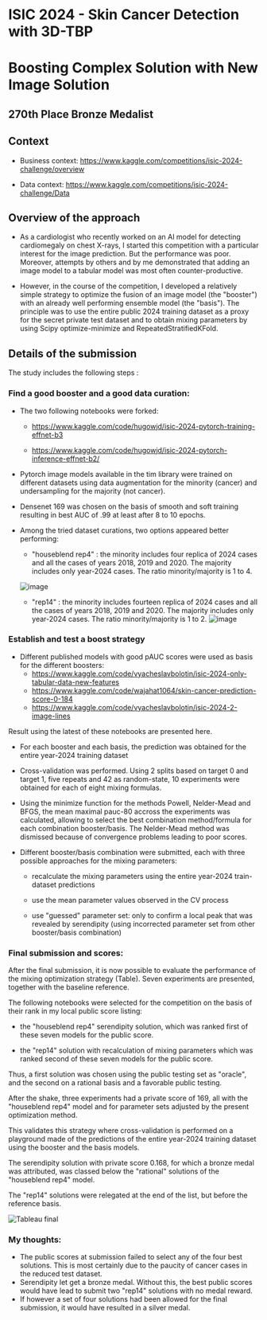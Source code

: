 # ISIC 2024 - Skin Cancer Detection with 3D-TBP
#  Boosting Complex Solution with New Image Solution 

## 270th Place Bronze Medalist

## Context

- Business context: https://www.kaggle.com/competitions/isic-2024-challenge/overview

- Data context: https://www.kaggle.com/competitions/isic-2024-challenge/Data

## Overview of the approach

-  As a cardiologist who recently worked on an AI model for detecting cardiomegaly on chest X-rays, I started this competition with a particular interest for the image prediction. But the performance was poor. Moreover, attempts by others and by me demonstrated that adding an image model to a tabular model was most often counter-productive.
 
 -  However, in the course of the competition, I developed a relatively simple strategy to optimize the fusion of an image model (the "booster") with an already well performing ensemble model (the "basis"). The principle was to use the entire public 2024 training dataset as a proxy for the secret private test dataset and to obtain mixing parameters by using Scipy optimize-minimize and RepeatedStratifiedKFold.
 
## Details of the submission

The study includes the following steps :

### Find a good booster and a good data curation:

   - The two following notebooks were forked:
   
     - https://www.kaggle.com/code/hugowjd/isic-2024-pytorch-training-effnet-b3

     - https://www.kaggle.com/code/hugowjd/isic-2024-pytorch-inference-effnet-b2/
  
  - Pytorch image models available in the tim library were trained on different datasets using data augmentation for the minority (cancer) and undersampling for the majority (not cancer).
 
  - Densenet 169 was chosen on the basis of smooth and soft training resulting in best AUC of .99 at least after 8 to 10 epochs.

  - Among the tried dataset curations, two options appeared better performing:

    - "houseblend rep4" : the minority includes four replica of 2024 cases and all the cases of years 2018, 2019 and 2020. The majority includes only year-2024 cases. The ratio minority/majority is 1 to 4.
   
    ![image](https://github.com/user-attachments/assets/a2da4086-7201-48a3-918a-b32a44fa47ce)
  

    - "rep14" :  the minority includes fourteen replica of 2024 cases and all the cases of years 2018, 2019 and 2020. The majority includes only year-2024 cases. The ratio minority/majority is 1 to 2.
    ![image](https://github.com/user-attachments/assets/4cba648d-9da7-4b74-a891-1e9031c0872c)

   
### Establish and test a boost strategy

  - Different published models with good pAUC scores were used as basis for the different boosters:
    - https://www.kaggle.com/code/vyacheslavbolotin/isic-2024-only-tabular-data-new-features
    - https://www.kaggle.com/code/wajahat1064/skin-cancer-prediction-score-0-184
    - https://www.kaggle.com/code/vyacheslavbolotin/isic-2024-2-image-lines
   
Result using the latest of these notebooks are presented here.  
 
  - For each booster and each basis, the prediction was obtained for the entire year-2024 training dataset

  - Cross-validation was performed. Using 2 splits based on target 0 and target 1, five repeats and 42 as random-state, 10 experiments were obtained for each of eight mixing formulas.
 
  - Using the minimize function for the methods Powell, Nelder-Mead and BFGS, the mean maximal pauc-80 accross the experiments was calculated, allowing to select the best combination method/formula for each combination booster/basis. The Nelder-Mead method was dismissed because of convergence problems leading to poor scores.
 
  - Different booster/basis combination were submitted,  each with three possible approaches for the mixing parameters:
     
     - recalculate the mixing parameters using the entire year-2024 train-dataset predictions
     
     - use the mean parameter values observed in the CV process
     
     - use "guessed" parameter set: only to confirm a local peak that was revealed by serendipity (using incorrected parameter set from other booster/basis combination)

 ### Final submission and scores:

   After the final submission, it is now possible to evaluate the  performance of the mixing optimization strategy (Table). Seven experiments are presented, together with the baseline reference. 
   
   The following notebooks were selected for the competition on the basis of their rank in my local public score listing:

   - the "houseblend rep4" serendipity solution, which was ranked first of these seven models for the public score.
  
   - the "rep14" solution with recalculation of mixing parameters which was ranked second of these seven models for the public score.
  
   Thus, a first solution was chosen using the public testing set as "oracle", and the second on a rational basis and a favorable public testing.

   After the shake, three experiments  had  a private score of 169, all with the "houseblend rep4" model and for parameter sets adjusted by the present optimization method.

   This validates this strategy where cross-validation is performed on a playground made of the predictions of the entire year-2024 training dataset using the booster and the basis models.

   The serendipity solution with private score 0.168, for which a bronze medal was attributed, was classed below the "rational" solutions of the "houseblend rep4" model.

   The "rep14" solutions were relegated at the end of the list, but before the reference basis.
    

![Tableau final](https://github.com/user-attachments/assets/cd4d0941-7641-414b-acf5-8930045e2817)

### My thoughts:

 - The public scores at submission failed to select any of the four best solutions. This is most certainly due to the paucity of cancer cases in the reduced test dataset.
 - Serendipity let get a bronze medal. Without this, the best public scores would have lead to submit two "rep14" solutions with no medal reward.
 - If however a set of four solutions had been allowed for the final submission, it would have resulted in a silver medal.  






